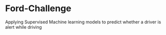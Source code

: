 # Ford-Challenge
Applying Supervised Machine learning models to predict whether a driver is alert while driving 
